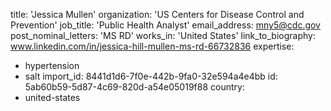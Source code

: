 title: 'Jessica Mullen'
organization: 'US Centers for Disease Control and Prevention'
job_title: 'Public Health Analyst'
email_address: mny5@cdc.gov
post_nominal_letters: 'MS RD'
works_in: 'United States'
link_to_biography: www.linkedin.com/in/jessica-hill-mullen-ms-rd-66732836
expertise:
  - hypertension
  - salt
import_id: 8441d1d6-7f0e-442b-9fa0-32e594a4e4bb
id: 5ab60b59-5d87-4c69-820d-a54e05019f88
country:
  - united-states
